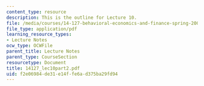 ```yaml
---
content_type: resource
description: This is the outline for Lecture 10.
file: /media/courses/14-127-behavioral-economics-and-finance-spring-2004/f2e06984de31e14ffe6ad375ba29fd94_14127_lec10part2.pdf
file_type: application/pdf
learning_resource_types:
- Lecture Notes
ocw_type: OCWFile
parent_title: Lecture Notes
parent_type: CourseSection
resourcetype: Document
title: 14127_lec10part2.pdf
uid: f2e06984-de31-e14f-fe6a-d375ba29fd94
---
```

